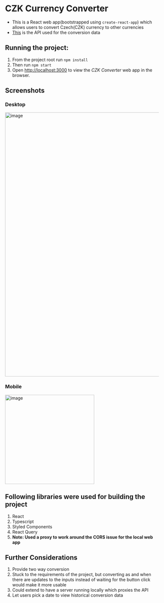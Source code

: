 # CZK Currency Converter

- This is a React web app(bootstrapped using `create-react-app`) which allows users to convert Czech(CZK) currency to other currencies
- [This](https://www.cnb.cz/en/financial-markets/foreign-exchange-market/central-bank-exchange-rate-fixing/central-bank-exchange-rate-fixing/daily.txt?date=09.02.2023) is the API used for the conversion data


## Running the project:

1) From the project root run `npm install`
2) Then run `npm start`
3) Open [http://localhost:3000](http://localhost:3000) to view the *CZK Converter* web app in the browser.

## Screenshots

### Desktop
<img width="864" alt="image" src="https://user-images.githubusercontent.com/36440422/218534068-3b3ca234-b4de-42a3-a0ba-bf9a6bef1a6b.png">

### Mobile
<img width="292" alt="image" src="https://user-images.githubusercontent.com/36440422/218534387-b55904ce-3bba-4e56-983c-23cdb51b3cfe.png">


## Following libraries were used for building the project

1) React
2) Typescript
3) Styled Components
4) React Query
5) **Note: Used a proxy to work around the CORS issue for the local web app**

## Further Considerations

1) Provide two way conversion
2) Stuck to the requirements of the project, but converting as and when there are updates to the inputs instead of waiting for the button click would make it more usable
3) Could extend to have a server running locally which proxies the API
4) Let users pick a date to view historical conversion data


